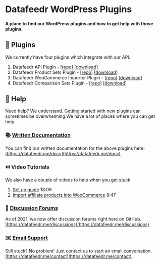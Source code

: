 # Datafeedr WordPress Plugins

#### A place to find our WordPress plugins and how to get help with those plugins.

## 🔌 Plugins

We currently have four plugins which integrate with our API.

1. Datafeedr API Plugin - [[repo](https://github.com/datafeedr/datafeedr-api)] [[download](https://datafeedr.me/dfrapi)]
1. Datafeedr Product Sets Plugin - [[repo](https://github.com/datafeedr/datafeedr-product-sets)] [[download](https://datafeedr.me/dfrps)]
1. Datafeedr WooCommerce Importer Plugin - [[repo](https://github.com/datafeedr/datafeedr-woocommerce-importer)] [[download](https://datafeedr.me/dfrpswc)]
1. Datafeedr Comparison Sets Plugin - [[repo](https://github.com/datafeedr/datafeedr-comparison-sets)] [[download](https://datafeedr.me/dfrcs)]

## 🤔 Help

Need help? We understand. Getting started with new plugins can sometimes be overwhelming.We have a lot of places where you can get help.

### 📚 [Written Documentation](https://datafeedr.me/docs)

You can find our written documentation for the above plugins here: [https://datafeedr.me/docs](https://datafeedr.me/docs)

### ⏯️ Video Tutorials

We also have a couple of videos to help when you get stuck.

1. [Set up guide](https://www.youtube.com/watch?v=A4j7bwL9v-E) 18:06
1. [Import affiliate products into WooCommerce](https://www.youtube.com/watch?v=6MCcGkaUJX8) 8:47

### 💬 [Discussion Forums](https://datafeedr.me/discussions)

As of 2021, we now offer discussion forums right here on GitHub. [https://datafeedr.me/discussions](https://datafeedr.me/discussions)

### ✉️ [Email Support](https://datafeedr.me/contact)

Still stuck? No problem! Just contact us to start an email conversation. [https://datafeedr.me/contact](https://datafeedr.me/contact)
